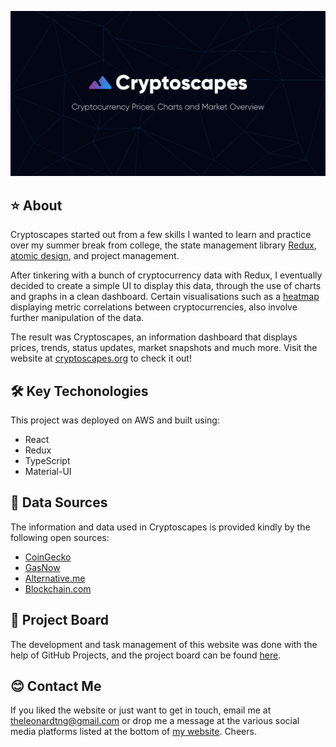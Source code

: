 [![demo](src/assets/images/card.png)][1]

## ⭐  About
Cryptoscapes started out from a few skills I wanted to learn and practice over my summer break from college, the state management library [Redux][2], [atomic design][3], and project management.

After tinkering with a bunch of cryptocurrency data with Redux, I eventually decided to create a simple UI to display this data, through the use of charts and graphs in a clean dashboard. Certain visualisations such as a [heatmap][4] displaying metric correlations between cryptocurrencies, also involve further manipulation of the data.

The result was Cryptoscapes, an information dashboard that displays prices, trends, status updates, market snapshots and much more. Visit the website at [cryptoscapes.org][1] to check it out!

## 🛠️  Key Techonologies
This project was deployed on AWS and built using:

- React
- Redux
- TypeScript
- Material-UI

## 📝  Data Sources
The information and data used in Cryptoscapes is provided kindly by the following open sources:

- [CoinGecko][5]
- [GasNow][6]
- [Alternative.me][7]
- [Blockchain.com][8]

## 🚧 Project Board
The development and task management of this website was done with the help of GitHub Projects, and the project board can be found [here][9].

## 😊  Contact Me
If you liked the website or just want to get in touch, email me at <a href="mailto:theleonardtng@gmail.com">theleonardtng@gmail.com</a> or drop me a message at the various social media platforms listed at the bottom of [my website][10]. Cheers.

[1]: https://cryptoscapes.org
[2]: https://https://redux.js.org/
[3]: https://atomicdesign.bradfrost.com/chapter-2/#:~:text=Atomic%20design%20is%20atoms%2C%20molecules,parts%20at%20the%20same%20time.
[4]: https://cryptoscapes.org/trends
[5]: https://www.coingecko.com/
[6]: https://www.gasnow.org/
[7]: https://alternative.me/
[8]: https://www.blockchain.com/
[9]: https://github.com/leonardtng/cryptoscapes/projects/1
[10]: https://leonardtng.com
